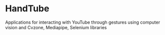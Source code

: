 # HandTube
Applications for interacting with YouTube through gestures using computer vision and Cvzone, Mediapipe, Selenium libraries
